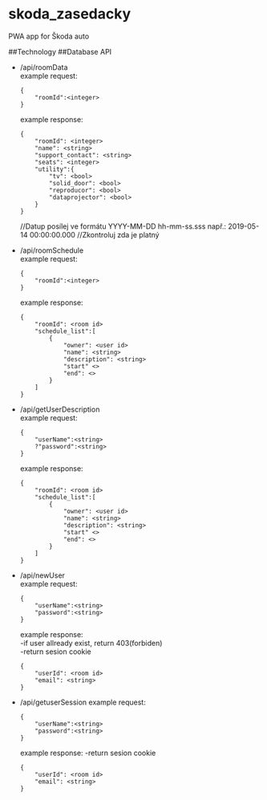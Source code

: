 # skoda_zasedacky
PWA app for Škoda auto

##Technology
##Database API
- /api/roomData<br/>
    example request:
    ```
    {
        "roomId":<integer>
    }
    ```
    example response:
    ```
    {   
        "roomId": <integer>
        "name": <string>
        "support_contact": <string>
        "seats": <integer>
        "utility":{
            "tv": <bool>
            "solid_door": <bool>
            "reproducor": <bool>
            "dataprojector": <bool>
        }
    }
    ```
    
    //Datup posílej ve formátu YYYY-MM-DD hh-mm-ss.sss  např.: 2019-05-14 00:00:00.000
    //Zkontroluj zda je platný
- /api/roomSchedule <br/>
    example request:
    ```
    {
        "roomId":<integer>
    }
    ```
    example response:
    ```
    {   
        "roomId": <room id>
        "schedule_list":[
            {
                "owner": <user id>
                "name": <string>
                "description": <string>
                "start" <>
                "end": <>
            }
        ]
    }
    ```
- /api/getUserDescription<br/>
    example request:
    ```
    {
        "userName":<string>
        ?"password":<string>
    }
    ```
    example response:
    ```
    {   
        "roomId": <room id>
        "schedule_list":[
            {
                "owner": <user id>
                "name": <string>
                "description": <string>
                "start" <>
                "end": <>
            }
        ]
    }
    ```
- /api/newUser<br/>
    example request:
    ```
    {
        "userName":<string>
        "password":<string>
    }
    ```
    example response:<br/>
        -if user allready exist, return 403(forbiden)<br/>
        -return sesion cookie
    ```
    {   
        "userId": <room id>
        "email": <string>
    }
    ```
- /api/getuserSession
    example request:
    ```
    {
        "userName":<string>
        "password":<string>
    }
    ```
    example response:
        -return sesion cookie
    ```
    {   
        "userId": <room id>
        "email": <string>
    }
    ```
